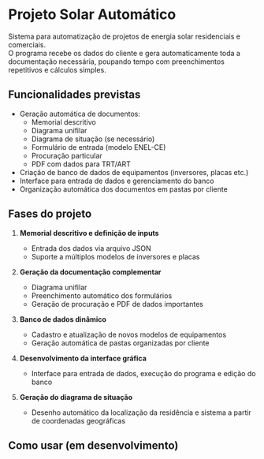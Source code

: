 # Projeto Solar Automático

Sistema para automatização de projetos de energia solar residenciais e comerciais.  
O programa recebe os dados do cliente e gera automaticamente toda a documentação necessária, poupando tempo com preenchimentos repetitivos e cálculos simples.

## Funcionalidades previstas

- Geração automática de documentos:  
  - Memorial descritivo  
  - Diagrama unifilar  
  - Diagrama de situação (se necessário)  
  - Formulário de entrada (modelo ENEL-CE)  
  - Procuração particular  
  - PDF com dados para TRT/ART  
- Criação de banco de dados de equipamentos (inversores, placas etc.)  
- Interface para entrada de dados e gerenciamento do banco  
- Organização automática dos documentos em pastas por cliente  

## Fases do projeto

1. **Memorial descritivo e definição de inputs**  
   - Entrada dos dados via arquivo JSON  
   - Suporte a múltiplos modelos de inversores e placas  

2. **Geração da documentação complementar**  
   - Diagrama unifilar  
   - Preenchimento automático dos formulários  
   - Geração de procuração e PDF de dados importantes  

3. **Banco de dados dinâmico**  
   - Cadastro e atualização de novos modelos de equipamentos  
   - Geração automática de pastas organizadas por cliente  

4. **Desenvolvimento da interface gráfica**  
   - Interface para entrada de dados, execução do programa e edição do banco  

5. **Geração do diagrama de situação**  
   - Desenho automático da localização da residência e sistema a partir de coordenadas geográficas  

## Como usar (em desenvolvimento)


 
